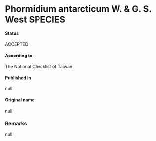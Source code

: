 # Phormidium antarcticum W. & G. S. West SPECIES

#### Status
ACCEPTED

#### According to
The National Checklist of Taiwan

#### Published in
null

#### Original name
null

### Remarks
null